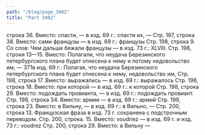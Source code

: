 ```yaml
---
path: "/blog/page_3402"
title: "Part 3402"
---
```


строка 36.
Вместо: спасти, — в изд. 69 г.: спасти их, —
Стр. 197, строка 38.
Вместо: сами французы — в изд. 69 г.: французы
Стр. 198, строка 9.
Со слов: Чем дальше бежали французы — в изд. 73 г.: XLVIII.
Стр. 198, строки 13—15.
Вместо: Полагали, что неудача Березинского петербургского плана будет отнесена к нему и потому недовольство им, — 371в изд. 69 г.: Полагая, что неудача Березинского петербургского плана будет отнесена к нему, недовольство им,
Стр. 198, строка 17.
Вместо: выражались — в изд. 69 г.: выражалось
Стр. 198, строка 18.
Вместо: при которой — в изд. 69 г.: к которой
Стр. 198, строка 29.
Вместо: подождать провианта, — в изд. 69 г.: подождать провиант.
Стр. 198, строка 34.
Вместо: армии — в изд. 69 г.: армий
Стр. 199, строка 23.
Вместо: в Вильну, — в изд. 69 г.: в Вильно, —
Стр. 200, строка 13.
Французская фраза в изд. 73 г. сохранена с подстрочным переводом.
Стр. 200, строка. 15.
Вместо: voudriez — в изд. 69 г. и изд. 73 г.: voudrez
Стр. 200, строка 29.
Вместо: в Вильну —
